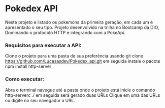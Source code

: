 # Pokedex API

Neste projeto e listado os pokemons da primeira geração, em cada um é apresentado o seu tipo.
Projeto desenvolvido na trilha no Bootcamp da DIO, Dominando o protocolo HTTP e integrando com a PokeApi.

### Requisitos para executar a API:
Clone o projeto para uma pasta de sua preferência usando git clone https://github.com/Lucasasdev/Pokedex_api.git em seguida instale o pacote npm install http-server


### Como executar:
Abra o terminal navegue até a pasta onde o projeto está inicie o comando http-serverc ./ em seguida será gerado duas URLs
Clique em uma das URLs ou digite no seu navegador a URL.
